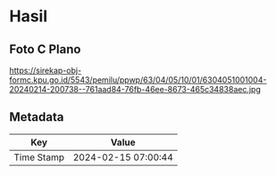 # Hasil

## Foto C Plano

https://sirekap-obj-formc.kpu.go.id/5543/pemilu/ppwp/63/04/05/10/01/6304051001004-20240214-200738--761aad84-76fb-46ee-8673-465c34838aec.jpg


## Metadata

| Key        | Value               |
| ---------- | ------------------- |
| Time Stamp | 2024-02-15 07:00:44 |



